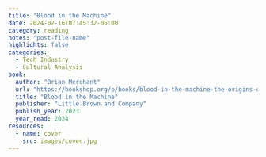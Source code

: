 ```yaml
---
title: "Blood in the Machine"
date: 2024-02-16T07:45:32-05:00
category: reading
notes: "post-file-name"
highlights: false
categories:
  - Tech Industry
  - Cultural Analysis
book:
  author: "Brian Merchant"
  url: "https://bookshop.org/p/books/blood-in-the-machine-the-origins-of-the-rebellion-against-big-tech-brian-merchant/17824365"
  title: "Blood in the Machine"
  publisher: "Little Brown and Company"
  publish_year: 2023
  year_read: 2024
resources:
  - name: cover
    src: images/cover.jpg
---
```


